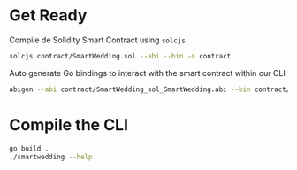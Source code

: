 # Get Ready

Compile de Solidity Smart Contract using `solcjs`

```bash
solcjs contract/SmartWedding.sol --abi --bin -o contract  
```

Auto generate Go bindings to interact with the smart contract within our CLI

```bash
abigen --abi contract/SmartWedding_sol_SmartWedding.abi --bin contract/SmartWedding_sol_SmartWedding.bin --pkg utils --type SmartWedding --out utils/bindings.go
```


# Compile the CLI

```bash
go build .
./smartwedding --help
```

